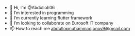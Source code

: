 - 👋 Hi, I’m @Abdulloh06
- 👀 I’m interested in programming
- 🌱 I’m currently learning flutter framework
- 💞️ I’m looking to collaborate on Eurosoft IT company
- 📫 How to reach me abdulloxmuhammadjonov9@gmail.com

<!---
Abdulloh06/Abdulloh06 is a ✨ special ✨ repository because its `README.md` (this file) appears on your GitHub profile.
You can click the Preview link to take a look at your changes.
--->
